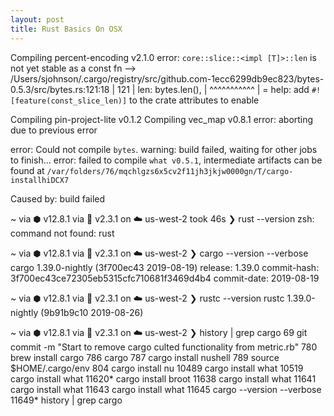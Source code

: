 ```yaml
---
layout: post
title: Rust Basics On OSX
---
```



   Compiling percent-encoding v2.1.0
error: `core::slice::<impl [T]>::len` is not yet stable as a const fn
   --> /Users/sjohnson/.cargo/registry/src/github.com-1ecc6299db9ec823/bytes-0.5.3/src/bytes.rs:121:18
    |
121 |             len: bytes.len(),
    |                  ^^^^^^^^^^^
    |
    = help: add `#![feature(const_slice_len)]` to the crate attributes to enable

   Compiling pin-project-lite v0.1.2
   Compiling vec_map v0.8.1
error: aborting due to previous error

error: Could not compile `bytes`.
warning: build failed, waiting for other jobs to finish...
error: failed to compile `what v0.5.1`, intermediate artifacts can be found at `/var/folders/76/mqchlgzs6x5cv2f11jh3jkjw0000gn/T/cargo-installhiDCX7`

Caused by:
  build failed

~ via ⬢ v12.8.1 via 💎 v2.3.1 on ☁️  us-west-2 took 46s
❯ rust --version
zsh: command not found: rust

~ via ⬢ v12.8.1 via 💎 v2.3.1 on ☁️  us-west-2
❯ cargo --version --verbose
cargo 1.39.0-nightly (3f700ec43 2019-08-19)
release: 1.39.0
commit-hash: 3f700ec43ce72305eb5315cfc710681f3469d4b4
commit-date: 2019-08-19

~ via ⬢ v12.8.1 via 💎 v2.3.1 on ☁️  us-west-2
❯ rustc --version
rustc 1.39.0-nightly (9b91b9c10 2019-08-26)

~ via ⬢ v12.8.1 via 💎 v2.3.1 on ☁️  us-west-2
❯ history | grep cargo
   69  git commit -m "Start to remove cargo culted functionality from metric.rb"
  780  brew install cargo
  786  cargo
  787  cargo install nushell
  789  source $HOME/.cargo/env
  804  cargo install nu
10489  cargo install what
10519  cargo install what
11620* cargo install broot
11638  cargo install what
11641  cargo install what
11643  cargo install what
11645  cargo --version --verbose
11649* history | grep cargo
